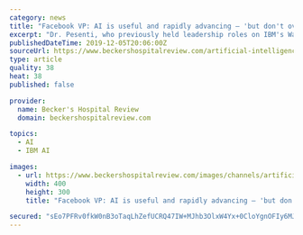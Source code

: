 ```yaml
---
category: news
title: "Facebook VP: AI is useful and rapidly advancing — 'but don't overhype it'"
excerpt: "Dr. Pesenti, who previously held leadership roles on IBM's Watson team and at BenevolentAI, also discussed the difficulties of scaling AI. \"The rate of progress is not sustainable,\" he said. \"If you look at top experiments, each year the cost is going up tenfold. Right now, an experiment might be in seven figures, but it's not going to go to ..."
publishedDateTime: 2019-12-05T20:06:00Z
sourceUrl: https://www.beckershospitalreview.com/artificial-intelligence/facebook-vp-ai-is-useful-and-rapidly-advancing-but-don-t-overhype-it.html
type: article
quality: 38
heat: 38
published: false

provider:
  name: Becker's Hospital Review
  domain: beckershospitalreview.com

topics:
  - AI
  - IBM AI

images:
  - url: https://www.beckershospitalreview.com/images/channels/artificial-intelligence/3.jpg
    width: 400
    height: 300
    title: "Facebook VP: AI is useful and rapidly advancing — 'but don't overhype it'"

secured: "sEo7PFRv0fkW0nB3oTaqLhZefUCRQ47IW+MJhb3OlxW4Yx+0CloYgnOFIy6MJjQx7pyleM4qIlZJONe2GbiSZ9HvYdvxbW1M1CxGOqXxmqcdmWsnttk+Kmm3iashHwzmGhjRrB7EG+91V/yPF7ofeJ7HNKvXkPvmbum8VDWrKfeTXN94S7pIRi7sCDwzECKYI6j1A57Ydw3AnE+kH6n+pAFRUWbpAry3SaghR5gFxbZINvH91mLnEWhvAGVslqN+gryyBl+AfmmgUjPi3jmhcQ==;PgK878X80Sk4yMHoqLh67Q=="
---
```


